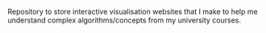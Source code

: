 Repository to store interactive visualisation websites that I make to help me understand complex algorithms/concepts from my university courses.
